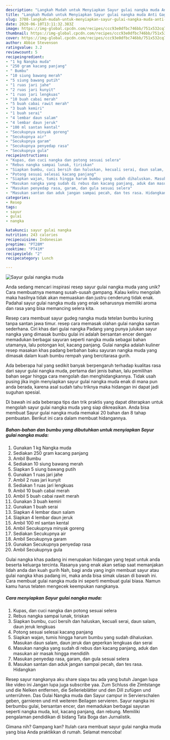 ```yaml
---
description: "Langkah Mudah untuk Menyiapkan Sayur gulai nangka muda Anti Gagal"
title: "Langkah Mudah untuk Menyiapkan Sayur gulai nangka muda Anti Gagal"
slug: 3708-langkah-mudah-untuk-menyiapkan-sayur-gulai-nangka-muda-anti-gagal
date: 2020-06-10T13:11:32.383Z
image: https://img-global.cpcdn.com/recipes/ccc93e0dfbc746bb/751x532cq70/sayur-gulai-nangka-muda-foto-resep-utama.jpg
thumbnail: https://img-global.cpcdn.com/recipes/ccc93e0dfbc746bb/751x532cq70/sayur-gulai-nangka-muda-foto-resep-utama.jpg
cover: https://img-global.cpcdn.com/recipes/ccc93e0dfbc746bb/751x532cq70/sayur-gulai-nangka-muda-foto-resep-utama.jpg
author: Abbie Stevenson
ratingvalue: 3.2
reviewcount: 5
recipeingredient:
- "1 kg Nangka muda"
- "250 gram kacang panjang"
- " Bumbu"
- "10 siung bawang merah"
- "5 siung bawang putih"
- "1 ruas jari jahe"
- "2 ruas jari kunyit"
- "1 ruas jari lengkuas"
- "10 buah cabai merah"
- "5 buah cabai rawit merah"
- "3 buah kemiri"
- "1 buah serai"
- "4 lembar daun salam"
- "4 lembar daun jeruk"
- "100 ml santan kental"
- "Secukupnya minyak goreng"
- "Secukupnya air"
- "Secukupnya garam"
- "Secukupnya penyedap rasa"
- "Secukupnya gula"
recipeinstructions:
- "Kupas, dan cuci nangka dan potong sesuai selera"
- "Rebus nangka sampai lunak, tiriskan"
- "Siapkan bumbu, cuci bersih dan haluskan, kecuali serai, daun salam, daun jeruk lengkuas"
- "Potong sesuai selesai kacang panjang"
- "Siapkan wajan, tumis hingga harum bumbu yang sudah dihaluskan. Masukan daun salam, daun jeruk dan geperkan lengkuas dan serai"
- "Masukan nangka yang sudah di rebus dan kacang panjang, aduk dan masukan air masak hingga mendidih"
- "Masukan penyedap rasa, garam, dan gula sesuai selera"
- "Masukan santan dan aduk jangan sampai pecah, dan tes rasa. Hidangkan"
categories:
- Resep
tags:
- sayur
- gulai
- nangka

katakunci: sayur gulai nangka 
nutrition: 243 calories
recipecuisine: Indonesian
preptime: "PT28M"
cooktime: "PT41M"
recipeyield: "2"
recipecategory: Lunch

---
```



![Sayur gulai nangka muda](https://img-global.cpcdn.com/recipes/ccc93e0dfbc746bb/751x532cq70/sayur-gulai-nangka-muda-foto-resep-utama.jpg)

Anda sedang mencari inspirasi resep sayur gulai nangka muda yang unik? Cara membuatnya memang susah-susah gampang. Kalau keliru mengolah maka hasilnya tidak akan memuaskan dan justru cenderung tidak enak. Padahal sayur gulai nangka muda yang enak seharusnya memiliki aroma dan rasa yang bisa memancing selera kita.

Resep cara membuat sayur gudeg nangka muda tetelan bumbu kuning tanpa santan jawa timur. resep cara memasak olahan gulai nangka santan sederhana. Ciri khas dari gulai nangka Padang yang punya julukan sayur nangka yang dimasak bumbu gulai ini adalah bersantan encer dengan memadukan berbagai sayuran seperti nangka muda sebagai bahan utamanya, lalu potongan kol, kacang panjang. Gulai nangka adalah kuliner resep masakan khas padang berbahan baku sayuran nangka muda yang dimasak dalam kuah bumbu rempah yang bercitarasa gurih.

Ada beberapa hal yang sedikit banyak berpengaruh terhadap kualitas rasa dari sayur gulai nangka muda, pertama dari jenis bahan, lalu pemilihan bahan segar hingga cara mengolah dan menghidangkannya. Tidak usah pusing jika ingin menyiapkan sayur gulai nangka muda enak di mana pun anda berada, karena asal sudah tahu triknya maka hidangan ini dapat jadi suguhan spesial.


Di bawah ini ada beberapa tips dan trik praktis yang dapat diterapkan untuk mengolah sayur gulai nangka muda yang siap dikreasikan. Anda bisa membuat Sayur gulai nangka muda memakai 20 bahan dan 8 tahap pembuatan. Berikut ini cara dalam membuat hidangannya.

<!--inarticleads1-->

##### Bahan-bahan dan bumbu yang dibutuhkan untuk menyiapkan Sayur gulai nangka muda:

1. Gunakan 1 kg Nangka muda
1. Sediakan 250 gram kacang panjang
1. Ambil  Bumbu
1. Sediakan 10 siung bawang merah
1. Siapkan 5 siung bawang putih
1. Gunakan 1 ruas jari jahe
1. Ambil 2 ruas jari kunyit
1. Sediakan 1 ruas jari lengkuas
1. Ambil 10 buah cabai merah
1. Ambil 5 buah cabai rawit merah
1. Gunakan 3 buah kemiri
1. Gunakan 1 buah serai
1. Siapkan 4 lembar daun salam
1. Siapkan 4 lembar daun jeruk
1. Ambil 100 ml santan kental
1. Ambil Secukupnya minyak goreng
1. Sediakan Secukupnya air
1. Ambil Secukupnya garam
1. Gunakan Secukupnya penyedap rasa
1. Ambil Secukupnya gula


Gulai nangka khas padang ini merupakan hidangan yang tepat untuk anda beserta keluarga tercinta. Rasanya yang enak akan setiap saat memanjakan lidah anda dan kuah gurih Nah, bagi anda yang ingin membuat sayur atau gulai nangka khas padang ini, maka anda bisa simak ulasan di bawah ini. Cara membuat gulai nangka muda ini seperti membuat gulai biasa. Namun kamu harus telaten mengecek keempukan nangkanya. 

<!--inarticleads2-->

##### Cara menyiapkan Sayur gulai nangka muda:

1. Kupas, dan cuci nangka dan potong sesuai selera
1. Rebus nangka sampai lunak, tiriskan
1. Siapkan bumbu, cuci bersih dan haluskan, kecuali serai, daun salam, daun jeruk lengkuas
1. Potong sesuai selesai kacang panjang
1. Siapkan wajan, tumis hingga harum bumbu yang sudah dihaluskan. Masukan daun salam, daun jeruk dan geperkan lengkuas dan serai
1. Masukan nangka yang sudah di rebus dan kacang panjang, aduk dan masukan air masak hingga mendidih
1. Masukan penyedap rasa, garam, dan gula sesuai selera
1. Masukan santan dan aduk jangan sampai pecah, dan tes rasa. Hidangkan


Resep sayur nangkanya aku share siapa tau ada yang butuh Jangan lupa like video ini Jangan lupa juga subscribe yaa. Zum Schluss die Zimtstange und die Nelken entfernen, die Sellerieblätter und den Dill zufügen und unterrühren. Das Gulai Nangka muda dan Sayur campur in Servierschalen geben, garnieren und mit weiteren Beilagen servieren. Sayur nangka ini berbumbu gulai, bersantan encer, dan memadukan berbagai sayuran seperti nangka muda, kol, kacang panjang, dan rebung. Memiliki pengalaman pendidikan di bidang Tata Boga dan Jurnalistik. 

Gimana nih? Gampang kan? Itulah cara membuat sayur gulai nangka muda yang bisa Anda praktikkan di rumah. Selamat mencoba!
